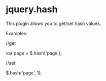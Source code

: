 jquery.hash
===========

This plugin allows you to get/set hash values.

Examples:

//get

var page = $.hash('page');

//set

$.hash('page', 1);